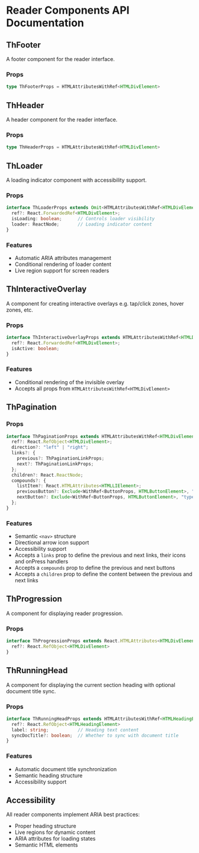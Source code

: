 # Reader Components API Documentation

## ThFooter

A footer component for the reader interface.

### Props

```typescript
type ThFooterProps = HTMLAttributesWithRef<HTMLDivElement>
```

## ThHeader

A header component for the reader interface.

### Props

```typescript
type ThHeaderProps = HTMLAttributesWithRef<HTMLDivElement>
```

## ThLoader

A loading indicator component with accessibility support.

### Props

```typescript
interface ThLoaderProps extends Omit<HTMLAttributesWithRef<HTMLDivElement>, "aria-busy" | "aria-live"> {
  ref?: React.ForwardedRef<HTMLDivElement>;
  isLoading: boolean;      // Controls loader visibility
  loader: ReactNode;       // Loading indicator content
}
```

### Features

- Automatic ARIA attributes management
- Conditional rendering of loader content
- Live region support for screen readers

## ThInteractiveOverlay

A component for creating interactive overlays e.g. tap/click zones, hover zones, etc.

### Props

```typescript
interface ThInteractiveOverlayProps extends HTMLAttributesWithRef<HTMLDivElement> {
  ref?: React.ForwardedRef<HTMLDivElement>;
  isActive: boolean;
}
```

### Features

- Conditional rendering of the invisible overlay
- Accepts all props from `HTMLAttributesWithRef<HTMLDivElement>`

## ThPagination

### Props

```typescript
interface ThPaginationProps extends HTMLAttributesWithRef<HTMLDivElement> {
  ref?: React.RefObject<HTMLDivElement>;
  direction?: "left" | "right";
  links?: {
    previous?: ThPaginationLinkProps;
    next?: ThPaginationLinkProps;
  };
  children?: React.ReactNode;
  compounds?: {
    listItem?: React.HTMLAttributes<HTMLLIElement>;
    previousButton?: Exclude<WithRef<ButtonProps, HTMLButtonElement>, "type"> | React.ReactElement<typeof Button>;
    nextButton?: Exclude<WithRef<ButtonProps, HTMLButtonElement>, "type"> | React.ReactElement<typeof Button>;
  };
}
```

### Features

- Semantic `<nav>` structure
- Directional arrow icon support
- Accessibility support
- Accepts a `links` prop to define the previous and next links, their icons and onPress handlers
- Accepts a `compounds` prop to define the previous and next buttons
- Accepts a `children` prop to define the content between the previous and next links

## ThProgression

A component for displaying reader progression.

### Props

```typescript
interface ThProgressionProps extends React.HTMLAttributes<HTMLDivElement> {
  ref?: React.RefObject<HTMLDivElement>
}
```

## ThRunningHead

A component for displaying the current section heading with optional document title sync.

### Props

```typescript
interface ThRunningHeadProps extends HTMLAttributesWithRef<HTMLHeadingElement> {
  ref?: React.RefObject<HTMLHeadingElement>
  label: string;           // Heading text content
  syncDocTitle?: boolean;  // Whether to sync with document title
}
```

### Features

- Automatic document title synchronization
- Semantic heading structure
- Accessibility support

## Accessibility

All reader components implement ARIA best practices:

- Proper heading structure
- Live regions for dynamic content
- ARIA attributes for loading states
- Semantic HTML elements